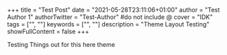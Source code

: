 +++
title = "Test Post"
date = "2021-05-28T23:11:06+01:00"
author = "Test Author 1"
authorTwitter = "Test-Author" #do not include @
cover = "IDK"
tags = ["", ""]
keywords = ["", ""]
description = "Theme Layout Testing"
showFullContent = false
+++

Testing Things out for this here theme
